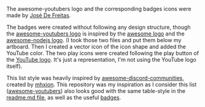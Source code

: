 The awesome-youtubers logo and the corresponding badges icons were made by [José De Freitas](https://github.com/JoseDeFreitas/).

The badges were created without following any design structure, though the [awesome-youtubers logo](https://github.com/JoseDeFreitas/awesome-youtubers/blob/master/media/logo.svg) is inspired by the [awesome logo](https://github.com/sindresorhus/awesome/blob/main/media/logo.svg) and the [awesome-nodejs logo](https://github.com/sindresorhus/awesome-nodejs/blob/master/media/logo.svg). (I took those two files and put them below my artboard. Then I created a vector icon of the icon shape and added the YouTube color. The two play icons were created following the play button of the [YouTube logo](https://lh3.googleusercontent.com/z6Sl4j9zQ88oUKNy0G3PAMiVwy8DzQLh_ygyvBXv0zVNUZ_wQPN_n7EAR2By3dhoUpX7kTpaHjRPni1MHwKpaBJbpNqdEsHZsH4q). It's just a representation, I'm not using the YouTube logo itself).

This list style was heavily inspired by [awesome-discord-communities](https://github.com/mhxion/awesome-discord-communities), created by [mhxion](https://github.com/mhxion). This repository was my inspiration as I consider this list ([awesome-youtubers](https://github.com/JoseDeFreitas/awesome-youtubers)) also looks good with the same table-style in the [readme.md file](https://github.com/JoseDeFreitas/awesome-youtubers/blob/master/readme.md), as well as the useful [badges](https://github.com/JoseDeFreitas/awesome-youtubers/blob/master/badges.md).
